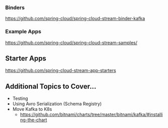 

### Binders

https://github.com/spring-cloud/spring-cloud-stream-binder-kafka

### Example Apps

https://github.com/spring-cloud/spring-cloud-stream-samples/


## Starter Apps

https://github.com/spring-cloud-stream-app-starters


## Additional Topics to Cover...

- Testing
- Using Avro Serialization (Schema Registry)
- Move Kafka to K8s
    - https://github.com/bitnami/charts/tree/master/bitnami/kafka/#installing-the-chart